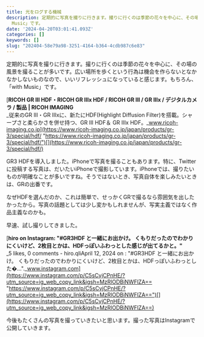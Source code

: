 ```yaml
---
title: 光をログする機械
description: 定期的に写真を撮りに行きます。撮りに行くのは季節の花々を中心に、その場の風景を撮ることが多いです。広い場所を歩くという行為は機会を作らないとなかなかしないものなので、いいリフレッシュになっていると感じます。もちろん、「with
  Music」です。
date: '2024-04-20T03:01:41.093Z'
categories: []
keywords: []
slug: "202404-58e79a98-3251-4164-b364-4cdb987c6e83"
---
```

定期的に写真を撮りに行きます。撮りに行くのは季節の花々を中心に、その場の風景を撮ることが多いです。広い場所を歩くという行為は機会を作らないとなかなかしないものなので、いいリフレッシュになっていると感じます。もちろん、「with Music」です。

[**RICOH GR III HDF・RICOH GR IIIx HDF / RICOH GR III / GR IIIx / デジタルカメラ / 製品 | RICOH IMAGING**  
_従来のGR III・GR IIIxに、新たにHDF(Highlight Diffusion Filter)を搭載。シャープさと柔らかさを併せ持つ、GR III HDF＆ GR IIIx HDF。_www.ricoh-imaging.co.jp](https://www.ricoh-imaging.co.jp/japan/products/gr-3/special/hdf/ "https://www.ricoh-imaging.co.jp/japan/products/gr-3/special/hdf/")[](https://www.ricoh-imaging.co.jp/japan/products/gr-3/special/hdf/)

GR3 HDFを導入しました。iPhoneで写真を撮ることもあります。特に、Twitterに投稿する写真は、だいたいiPhoneで撮影しています。iPhoneでは、撮りたいものが明確なことが多いですね。そうではないとき、写真自体を楽しみたいときは、GRの出番です。

なぜHDFを選んだのか、これは簡単で、せっかくGRで撮るなら雰囲気を出したかったから。写真の話題としては少し変かもしれませんが、写実主義ではなく作品主義なのかも。

早速、試し撮りしてきました。

[**hiro on Instagram: "#GR3HDF と一緒にお出かけ。 くもりだったのでわかりにくいけど、2枚目とかは、HDFっぽいふわっとした感じが出てるかと。"**  
_5 likes, 0 comments - hiro.qliApril 12, 2024 on : "#GR3HDF と一緒にお出かけ。 くもりだったのでわかりにくいけど、2枚目とかは、HDFっぽいふわっとした�..."._www.instagram.com](https://www.instagram.com/p/C5sCvjCPnHE/?utm_source=ig_web_copy_link&igsh=MzRlODBiNWFlZA== "https://www.instagram.com/p/C5sCvjCPnHE/?utm_source=ig_web_copy_link&igsh=MzRlODBiNWFlZA==")[](https://www.instagram.com/p/C5sCvjCPnHE/?utm_source=ig_web_copy_link&igsh=MzRlODBiNWFlZA==)

今後もたくさんの写真を撮っていきたいと思います。撮った写真はInstagramで公開していきます。